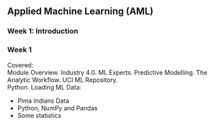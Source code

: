 ## Applied Machine Learning (AML)
### Week 1: Introduction


### Week 1
Covered:   
 Module Overview. 
 Industry 4.0. 
 ML Experts. 
 Predictive Modelling. 
 The Analytic Workflow. 
 UCI ML Repository.  
 Python. 
 Loading ML Data:  
- Pima Indians Data
- Python, NumPy and Pandas
- Some statistics



